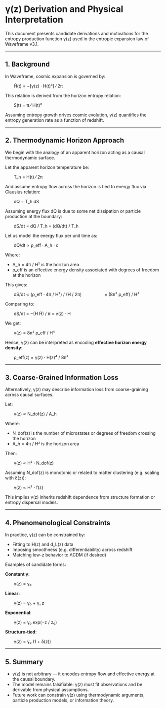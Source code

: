 # γ(z) Derivation and Physical Interpretation

This document presents candidate derivations and motivations for the entropy production function γ(z) used in the entropic expansion law of Waveframe v3.1.

---

## 1. Background

In Waveframe, cosmic expansion is governed by:

  Ḣ(t) = −[γ(z) · H(t)³] ⁄ 2π

This relation is derived from the horizon entropy relation:

  S(t) = π ⁄ H(t)²

Assuming entropy growth drives cosmic evolution, γ(z) quantifies the entropy generation rate as a function of redshift.

---

## 2. Thermodynamic Horizon Approach

We begin with the analogy of an apparent horizon acting as a causal thermodynamic surface.

Let the apparent horizon temperature be:

  T_h = H(t) ⁄ 2π

And assume entropy flow across the horizon is tied to energy flux via Clausius relation:

  dQ = T_h dS

Assuming energy flux dQ is due to some net dissipation or particle production at the boundary:

  dS/dt = dQ / T_h = (dQ/dt) / T_h

Let us model the energy flux per unit time as:

  dQ/dt ∝ ρ_eff · A_h · c

Where:
- A_h = 4π / H² is the horizon area
- ρ_eff is an effective energy density associated with degrees of freedom at the horizon

This gives:

  dS/dt ∝ (ρ_eff · 4π / H²) / (H / 2π)
     = (8π² ρ_eff) / H³

Comparing to:

  dS/dt = −(H Ḣ) / π = γ(z) · H

We get:

  γ(z) = 8π² ρ_eff / H⁴

Hence, γ(z) can be interpreted as encoding **effective horizon energy density**:

  ρ_eff(z) = γ(z) · H(z)⁴ / 8π²

---

## 3. Coarse-Grained Information Loss

Alternatively, γ(z) may describe information loss from coarse-graining across causal surfaces.

Let:

  γ(z) ∝ N_dof(z) / A_h

Where:
- N_dof(z) is the number of microstates or degrees of freedom crossing the horizon
- A_h = 4π / H² is the horizon area

Then:

  γ(z) ∝ H² · N_dof(z)

Assuming N_dof(z) is monotonic or related to matter clustering (e.g. scaling with δ(z)):

  γ(z) ∝ H² · f(z)

This implies γ(z) inherits redshift dependence from structure formation or entropy dispersal models.

---

## 4. Phenomenological Constraints

In practice, γ(z) can be constrained by:

- Fitting to H(z) and d_L(z) data
- Imposing smoothness (e.g. differentiability) across redshift
- Matching low-z behavior to ΛCDM (if desired)

Examples of candidate forms:

**Constant γ:**

  γ(z) = γ₀

**Linear:**

  γ(z) = γ₀ + γ₁ z

**Exponential:**

  γ(z) = γ₀ exp(−z / z₀)

**Structure-tied:**

  γ(z) = γ₀ (1 + δ(z))

---

## 5. Summary

- γ(z) is not arbitrary — it encodes entropy flow and effective energy at the causal boundary.
- The model remains falsifiable: γ(z) must fit observations and be derivable from physical assumptions.
- Future work can constrain γ(z) using thermodynamic arguments, particle production models, or information theory.

